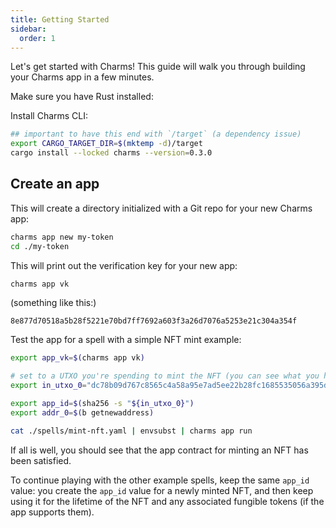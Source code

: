 ```yaml
---
title: Getting Started
sidebar:
  order: 1
---
```


Let's get started with Charms! This guide will walk you through building your Charms app in a few minutes.

Make sure you have Rust installed:

Install Charms CLI:

```sh
## important to have this end with `/target` (a dependency issue)
export CARGO_TARGET_DIR=$(mktemp -d)/target
cargo install --locked charms --version=0.3.0
```

## Create an app

This will create a directory initialized with a Git repo for your new Charms app:

```sh
charms app new my-token
cd ./my-token
```

This will print out the verification key for your new app:

```sh
charms app vk
```

(something like this:)

```
8e877d70518a5b28f5221e70bd7ff7692a603f3a26d7076a5253e21c304a354f
```

Test the app for a spell with a simple NFT mint example:

```sh
export app_vk=$(charms app vk)

# set to a UTXO you're spending to mint the NFT (you can see what you have by `b listunspent`)
export in_utxo_0="dc78b09d767c8565c4a58a95e7ad5ee22b28fc1685535056a395dc94929cdd5f:1"

export app_id=$(sha256 -s "${in_utxo_0}")
export addr_0=$(b getnewaddress)

cat ./spells/mint-nft.yaml | envsubst | charms app run
```

If all is well, you should see that the app contract for minting an NFT has been satisfied.

To continue playing with the other example spells, keep the same `app_id` value: you create the `app_id` value for a
newly minted NFT, and then keep using it for the lifetime of the NFT and any associated fungible tokens (if the app
supports them).
